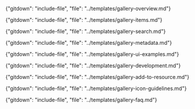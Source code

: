 {"gitdown": "include-file", "file": "../templates/gallery-overview.md"}

{"gitdown": "include-file", "file": "../templates/gallery-items.md"}

{"gitdown": "include-file", "file": "../templates/gallery-search.md"}

{"gitdown": "include-file", "file": "../templates/gallery-metadata.md"}

{"gitdown": "include-file", "file": "../templates/gallery-ui-examples.md"}

{"gitdown": "include-file", "file": "../templates/gallery-development.md"}

{"gitdown": "include-file", "file": "../templates/gallery-add-to-resource.md"}

{"gitdown": "include-file", "file": "../templates/gallery-icon-guidelines.md"}

{"gitdown": "include-file", "file": "../templates/gallery-faq.md"}